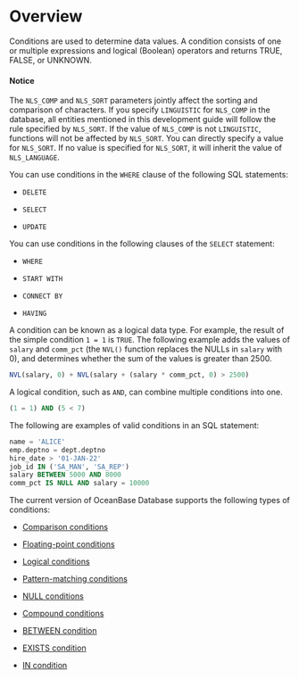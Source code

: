 # Overview

Conditions are used to determine data values. A condition consists of one or multiple expressions and logical (Boolean) operators and returns TRUE, FALSE, or UNKNOWN.

  <main id="notice" type='notice'>
    <h4>Notice</h4>
    <p>The <code>NLS_COMP</code> and <code>NLS_SORT</code> parameters jointly affect the sorting and comparison of characters. If you specify <code>LINGUISTIC</code> for <code>NLS_COMP</code> in the database, all entities mentioned in this development guide will follow the rule specified by <code>NLS_SORT</code>. If the value of <code>NLS_COMP</code> is not <code>LINGUISTIC</code>, functions will not be affected by <code>NLS_SORT</code>. You can directly specify a value for <code>NLS_SORT</code>. If no value is specified for <code>NLS_SORT</code>, it will inherit the value of <code>NLS_LANGUAGE</code>. </p>
  </main>

You can use conditions in the `WHERE` clause of the following SQL statements:

* `DELETE`

* `SELECT`

* `UPDATE`

You can use conditions in the following clauses of the `SELECT` statement:

* `WHERE`

* `START WITH`

* `CONNECT BY`

* `HAVING`

A condition can be known as a logical data type. For example, the result of the simple condition `1 = 1` is `TRUE`. The following example adds the values of `salary` and `comm_pct` (the `NVL()` function replaces the NULLs in `salary` with 0), and determines whether the sum of the values is greater than 2500.

```sql
NVL(salary, 0) + NVL(salary + (salary * comm_pct, 0) > 2500)
```

A logical condition, such as `AND`, can combine multiple conditions into one.

```sql
(1 = 1) AND (5 < 7)
```

The following are examples of valid conditions in an SQL statement:

```sql
name = 'ALICE'
emp.deptno = dept.deptno
hire_date > '01-JAN-22'
job_id IN ('SA_MAN', 'SA_REP')
salary BETWEEN 5000 AND 8000
comm_pct IS NULL AND salary = 10000
```

The current version of OceanBase Database supports the following types of conditions:

* [Comparison conditions](../700.condition-of-oracle-mode/300.comparison-conditions-of-oracle-mode.md)

* [Floating-point conditions](../700.condition-of-oracle-mode/400.floating-point-conditions-of-oracle-mode.md)

* [Logical conditions](../700.condition-of-oracle-mode/500.logical-conditions-of-oracle-mode.md)

* [Pattern-matching conditions](../700.condition-of-oracle-mode/600.pattern-matching-conditions-of-oracle-mode.md)

* [NULL conditions](../700.condition-of-oracle-mode/700.empty-condition-of-oracle-mode.md)

* [Compound conditions](../700.condition-of-oracle-mode/800.composite-condition-of-oracle-mode.md)

* [BETWEEN condition](../700.condition-of-oracle-mode/900.between-condition-of-oracle-mode.md)

* [EXISTS condition](../700.condition-of-oracle-mode/1000.existence-condition-of-oracle-mode.md)

* [IN condition](../700.condition-of-oracle-mode/1100.in-conditions-of-oracle-mode.md)
